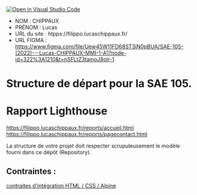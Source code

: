 [![Open in Visual Studio Code](https://classroom.github.com/assets/open-in-vscode-c66648af7eb3fe8bc4f294546bfd86ef473780cde1dea487d3c4ff354943c9ae.svg)](https://classroom.github.com/online_ide?assignment_repo_id=9708350&assignment_repo_type=AssignmentRepo)
- NOM : CHIPPAUX
- PRÉNOM : Lucas
- URL du site : htpps://filippo.lucaschippaux.fr/
- URL FIGMA : https://www.figma.com/file/Uew45W11FD68ST3iN0pBUA/SAE-105-(2022)---Lucas-CHIPPAUX-MMI-1-A1?node-id=322%3A1210&t=nSFLtZ3tamoJ8olr-1

# Structure de départ pour la SAE 105.



# Rapport Lighthouse
https://filippo.lucaschippaux.fr/reports/accueil.html
https://filippo.lucaschippaux.fr/reports/pagecontact.html













La structure de votre projet doit respecter scrupuleusement le modèle fourni dans ce dépôt (Repository).

## Contraintes :
[contraites d'intégration HTML / CSS / Alpine](https://moodle.univ-fcomte.fr/mod/page/view.php?id=645799)
